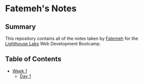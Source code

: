 # Fatemeh's Notes
## Summary 

This repository contains all of the notes taken by [Fatemeh](https://github.com/FatemehAmir) for the [Lighthouse Labs](https://www.lighthouselabs.ca/) Web Development Bootcamp.
## Table of Contents
* [Week 1](/week_1)
  * [Day 1](/week_1/Day_1)